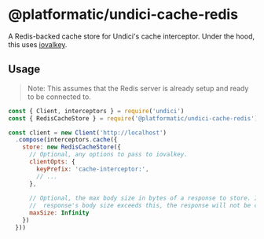 # @platformatic/undici-cache-redis

A Redis-backed cache store for Undici's cache interceptor. Under the hood, this
uses [iovalkey](https://github.com/valkey-io/iovalkey).

## Usage

> Note: This assumes that the Redis server is already setup and ready to be connected to.

```javascript
const { Client, interceptors } = require('undici')
const { RedisCacheStore } = require('@platformatic/undici-cache-redis')

const client = new Client('http://localhost')
  .compose(interceptors.cache({
    store: new RedisCacheStore({
      // Optional, any options to pass to iovalkey.
      clientOpts: {
        keyPrefix: 'cache-interceptor:',
        // ...
      },
      
      // Optional, the max body size in bytes of a response to store. If a
      //  response's body size exceeds this, the response will not be cached.
      maxSize: Infinity
    })
  }))
```
